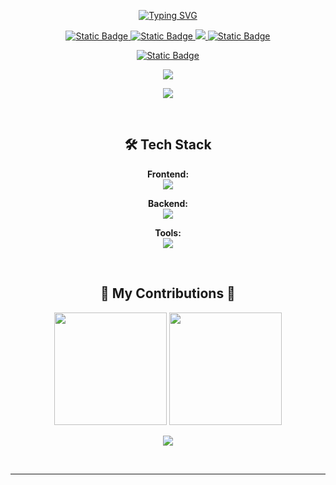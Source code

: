 <p align="center">
  <a href="https://git.io/typing-svg"><img src="https://readme-typing-svg.herokuapp.com?font=DM+Sans&pause=500&center=true&vCenter=true&random=false&width=435&lines=Hey+There+%F0%9F%91%8B;I'm+Erfan!" alt="Typing SVG" /></a>
</p>

<p align="center">
  <a href="https://www.instagram.com/erfan_b404">
    <img alt="Static Badge" src="https://img.shields.io/badge/Instagram-bc2a8d?style=flat&logo=instagram&logoColor=white">
  </a>
  <a href="https://discord.gg/memez">
    <img alt="Static Badge" src="https://img.shields.io/badge/Discord-7289da?style=flat&logo=discord&logoColor=white">
  </a>
  <a href="https://www.linkedin.com/in/erfanbagheri/" target="_blank">
    <img src="https://img.shields.io/badge/-Linkedin-0072b1?style=flat&logo=linkedin&logoColor=white">
  </a>
  <a href="https://www.tiktok.com/@erfan_revenant">
    <img alt="Static Badge" src="https://img.shields.io/badge/Tiktok-8A2BE2?style=flat&logo=tiktok&logoColor=white">
  </a>
</p>

<p align="center">
  <a href="https://discord.gg/memez" target="_blank">
    <img alt="Static Badge" src="https://img.shields.io/badge/ERFAN_REVENANT'S%20SERVER-%2B25K%20Members-gray?style=flat&logo=discord&logoColor=white&labelColor=7289da&link=https%3A%2F%2Fdiscord.gg%2Fmemez">
  </a>
</p>

<p align="center">
  <a href="https://github.com/ERFAN-REVENANT" target="_blank">
    <img src="https://visitor-badge.laobi.icu/badge?page_id=ERFAN-REVENANT.ERFAN-REVENANT" />
  </a>
</p>

<p align="center">
  <a href="https://discord.gg/sigmamale" target="_blank">
    <img align="center" src="https://lanyard.cnrad.dev/api/669264985947373596" />
  </a>
</p>
<br>

<p align="center">
  <h2 align="center">🛠️ Tech Stack</h2>
</p>

<p align="center">
  <strong>Frontend:</strong><br>
  <img src="https://skillicons.dev/icons?i=react,html,css,tailwind,threejs,vite,nextjs" />
</p>

<p align="center">
  <strong>Backend:</strong><br>
  <img src="https://skillicons.dev/icons?i=nodejs,python,javascript,typescript,c" />
</p>

<p align="center">
  <strong>Tools:</strong><br>
  <img src="https://skillicons.dev/icons?i=vscode,github,photoshop,aftereffects,figma" />
</p>

<br>

<p align="center">
  <h2 align="center">🐍 My Contributions 🐍</h2>
</p>

<p align="center">
  <img height="180em" src="https://github-readme-stats.vercel.app/api?username=ErfanBagheri404&show_icons=true&theme=nightowl&include_all_commits=true&count_private=true"/>
  <img height="180em" src="https://github-readme-stats.vercel.app/api/top-langs/?username=ErfanBagheri404&layout=compact&theme=nightowl&langs_count=8&hide=procfile,cmake,nsis"/>
</p>

<p align="center">
  <img src="https://github-readme-streak-stats.herokuapp.com/?user=ErfanBagheri404&theme=nightowl"/>
</p>

<br>
<p align="center">
  <hr/>
</p>
